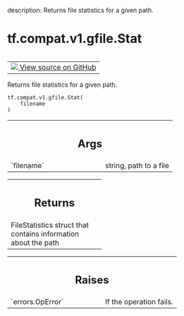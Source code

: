 description: Returns file statistics for a given path.

<div itemscope itemtype="http://developers.google.com/ReferenceObject">
<meta itemprop="name" content="tf.compat.v1.gfile.Stat" />
<meta itemprop="path" content="Stable" />
</div>

# tf.compat.v1.gfile.Stat

<!-- Insert buttons and diff -->

<table class="tfo-notebook-buttons tfo-api nocontent" align="left">
<td>
  <a target="_blank" href="https://github.com/tensorflow/tensorflow/blob/r2.2/tensorflow/python/lib/io/file_io.py#L732-L745">
    <img src="https://www.tensorflow.org/images/GitHub-Mark-32px.png" />
    View source on GitHub
  </a>
</td>
</table>



Returns file statistics for a given path.

<pre class="devsite-click-to-copy prettyprint lang-py tfo-signature-link">
<code>tf.compat.v1.gfile.Stat(
    filename
)
</code></pre>



<!-- Placeholder for "Used in" -->


<!-- Tabular view -->
 <table class="responsive fixed orange">
<colgroup><col width="214px"><col></colgroup>
<tr><th colspan="2"><h2 class="add-link">Args</h2></th></tr>

<tr>
<td>
`filename`
</td>
<td>
string, path to a file
</td>
</tr>
</table>



<!-- Tabular view -->
 <table class="responsive fixed orange">
<colgroup><col width="214px"><col></colgroup>
<tr><th colspan="2"><h2 class="add-link">Returns</h2></th></tr>
<tr class="alt">
<td colspan="2">
FileStatistics struct that contains information about the path
</td>
</tr>

</table>



<!-- Tabular view -->
 <table class="responsive fixed orange">
<colgroup><col width="214px"><col></colgroup>
<tr><th colspan="2"><h2 class="add-link">Raises</h2></th></tr>

<tr>
<td>
`errors.OpError`
</td>
<td>
If the operation fails.
</td>
</tr>
</table>

